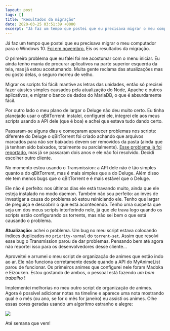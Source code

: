 ```yaml
---
layout: post
tags: []
title: "Resultados da migração"
date: 2020-03-25 03:51:39 +0000
excerpt: "Já faz um tempo que postei que eu precisava migrar o meu computador para o Windows 10. [Foi em novembro.](https://qgustavor.tk/migracao/)..."
---
```


Já faz um tempo que postei que eu precisava migrar o meu computador para o Windows 10. [Foi em novembro.](https://qgustavor.tk/migracao/) Eis os resultados da migração.

O primeiro problema que eu falei foi me acostumar com o menu iniciar. Eu ainda tenho mania de procurar aplicativos na parte superior esquerda da tela, mas já estou acostumando. Muita gente reclama das atualizações mas eu gosto delas, o seguro morreu de velho.

Migrar os scripts foi fácil: mantive as letras das unidades, então só precisei fazer ajustes simples causados pela atualização do Node, Apache e outros aplicativos, e migrar o banco de dados do MariaDB, o que é absurdamente fácil.

Por outro lado o meu plano de largar o Deluge não deu muito certo. Eu tinha planejado usar o qBitTorrent: instalei, configurei ele, integrei ele aos meus scripts usando a API dele (que é boa) e achei que estava tudo dando certo.

Passaram-se alguns dias e começaram aparecer problemas nos scripts: diferente do Deluge o qBitTorrent foi criado achando que arquivos marcados para não ser baixados devem ser removidos da pasta (ainda que já tenham sido baixados, totalmente ou parcialmente). [Esse problema já foi reportado](https://github.com/qbittorrent/qBittorrent/issues/9960), mas já se passaram dois anos e ele não foi resolvido. Decidi escolher outro cliente.

No momento estou usando o Transmission: a API dele não é tão simples quanto a do qBitTorrent, mas é mais simples que a do Deluge. Além disso ele tem menos bugs que o qBitTorrent e é mais estável que o Deluge.

Ele não é perfeito: nos últimos dias ele está travando muito, ainda que ele esteja instalado no modo daemon. Também não sou perfeito: ao invés de investigar a causa do problema só estou reiniciando ele. Tenho que largar de preguiça e descobrir o que está acontecendo. Tenho uma suspeita que seja um dos meus scripts interferindo nele, já que ele trava logo quando os scripts estão configurando os torrents, mas não sei bem o que está causando o problema.

**Atualização:** achei o problema. Um bug no meu script estava colocando índices duplicados no `priority-normal` do `torrent-set`. Assim que resolvi esse bug o Transmission parou de dar problemas. Pensando bem até agora não reportei isso para os desenvolvedores desse cliente...

Aproveitei e arrumei o meu script de organização de animes que estão indo ao ar. Ele não funciona corretamente desde quando a API do MyAnimeList parou de funcionar. Os primeiros animes que configurei nele foram Madoka e Eizouken. Estou gostando de ambos, o pessoal está fazendo *um bom trabalho* !

Implementei melhorias no meu outro script de organização de animes. Agora é possível adicionar notas na timeline e aparece uma nota mostrando qual é o mês (ou ano, se for o mês for janeiro) eu assisti os animes. Olhe essas cores geradas usando um algoritmo estranho e alegre:

![](https://i.imgur.com/vPaYLRS.png)

Até semana que vem!
